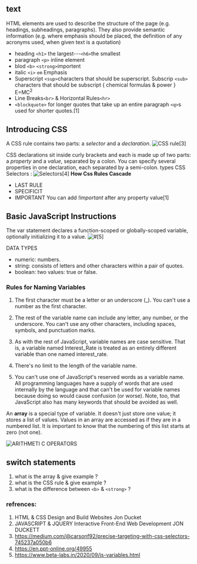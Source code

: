## text
HTML elements are used to describe the structure of the page (e.g. headings, subheadings, paragraphs).
They also provide semantic information (e.g. where emphasis should be placed, the definition of any acronyms used, when given text is a quotation)
* heading `<h1>` the largest---`<h6>`the smallest
* paragraph `<p>` inline element
* blod `<b>`  `<strong>`importent
* italic `<i>`  `em` Emphasis
* Superscript `<sup>`characters that should be superscript. Subscrip `<sub>`  characters that should be subscript { chemical formulas & power }  E=MC<sup>2</sup>
* Line Breaks`<br>` & Horizontal Rules`<hr>`
* `<blockquote>` for longer quotes that take up an entire paragraph  `<q>`s used for shorter quotes.[1]
 
 ## Introducing CSS

A CSS rule contains two parts: a *selector* and a *declaration*.
![CSS rule](https://miro.medium.com/max/3840/1*naFDyXh9iGtmvNRhhFY-og.png)[3]

CSS declarations sit inside curly brackets and each is made up of two parts: a *property* and a *value*, separated by a colon. You can specify several properties in one declaration, each separated by a semi-colon.
types CSS Selectors :
![Selectors](https://cf.ppt-online.org/files/slide/k/Kbp3XcismqFREgGuz9OBIWY1vDx6MwHVeZQjC5/slide-8.jpg)[4]
**How Css Rules Cascade**
* LAST RULE
* SPECIFICIT
* IMPORTANT You can add *!important* after any property value[1]

## Basic JavaScript Instructions
The var statement declares a function-scoped or globally-scoped variable, optionally initializing it to a value.
![#](https://lh3.googleusercontent.com/-YXC3gtpMlko/X3HA5DHH6MI/AAAAAAAAB3Q/VYM81zAFldY-cItuj7GMYA0Xy7Fy0GWBgCLcBGAsYHQ/image.png)[5]

DATA TYPES
* numeric: numbers. 
* string: consists of letters and other characters within a pair of quotes.
* boolean: two values: true or false.
### Rules for Naming Variables

1. The first character must be a letter or an underscore (_). You can't use a number as the first character.

2. The rest of the variable name can include any letter, any number, or the underscore. You can't use any other characters, including spaces, symbols, and punctuation marks.

3. As with the rest of JavaScript, variable names are case sensitive. That is, a variable   named Interest_Rate is treated as an entirely different variable than one named interest_rate.

4. There's no limit to the length of the variable name.

5. You can't use one of JavaScript's reserved words as a variable name. All programming languages have a supply of words that are used internally by the language and that can't be used for variable names because doing so would cause confusion (or worse). Note, too, that JavaScript also has many keywords that should be avoided as well.

An **array** is a special type of variable. It doesn't just store one value; it stores a list of values. Values in an array are accessed as if they are in a numbered list. It is important to know that the numbering of this list starts at zero (not one).

![ARITHMETI C OPERATORS ](https://www.devopsschool.com/blog/wp-content/uploads/2020/07/JavaScript-Arithmatic-Operators.png)

## switch statements


1. what is the array & give example ?
2. what is the CSS rule & give example ?
3. what is the difference between `<b>` & `<strong>` ?


### refrences:
1. HTML & CSS Design and Build Websites Jon Ducket
2. JAVASCRIPT & JQUERY Interactive Front-End Web Development JON DUCKETT 
3. https://medium.com/@carsonf92/precise-targeting-with-css-selectors-745237a050b6
4. https://en.ppt-online.org/49955
5. https://www.beta-labs.in/2020/09/js-variables.html